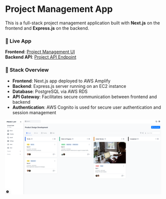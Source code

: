 # Project Management App

This is a full-stack project management application built with **Next.js** on the frontend and **Express.js** on the backend.

### 🔗 Live App  
**Frontend**: [Project Management UI](https://main.d3ecbdto9y2ve6.amplifyapp.com/projects/7)  
**Backend API**: [Project API Endpoint](https://hjzh9wyd06.execute-api.us-east-1.amazonaws.com/prod/projects)

### 🧠 Stack Overview
- **Frontend**: Next.js app deployed to AWS Amplify  
- **Backend**: Express.js server running on an EC2 instance  
- **Database**: PostgreSQL via AWS RDS  
- **API Gateway**: Facilitates secure communication between frontend and backend  
- **Authentication**: AWS Cognito is used for secure user authentication and session management

![Sonny and Mariel high fiving.](https://github.com/dmitchley/Project-Management-AWS/blob/main/client/public/project-managment.PNG 'High Five')
